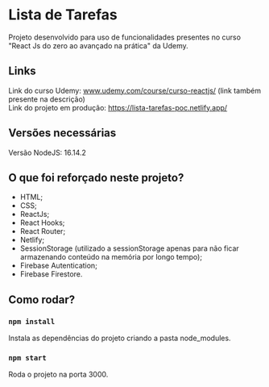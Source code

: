 # Lista de Tarefas

Projeto desenvolvido para uso de funcionalidades presentes no curso "React Js do zero ao avançado na prática" da Udemy.

## Links

Link do curso Udemy: www.udemy.com/course/curso-reactjs/ (link também presente na descrição) </br>
Link do projeto em produção: https://lista-tarefas-poc.netlify.app/

## Versões necessárias

Versão NodeJS: 16.14.2

## O que foi reforçado neste projeto?

- HTML;
- CSS;
- ReactJs;
- React Hooks;
- React Router;
- Netlify;
- SessionStorage (utilizado a sessionStorage apenas para não ficar armazenando conteúdo na memória por longo tempo);
- Firebase Autentication;
- Firebase Firestore.

## Como rodar?

### `npm install`

Instala as dependências do projeto criando a pasta node_modules.

### `npm start`

Roda o projeto na porta 3000. 
